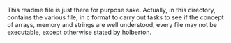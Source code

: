 This readme file is just there for purpose sake.
Actually, in this directory, contains the various file, in c 
format to carry out tasks to see if the concept of arrays, memory and strings are well understood, every file may not be executable, except otherwise stated by holberton.
